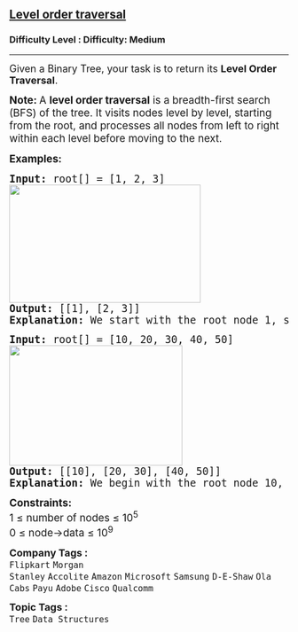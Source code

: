 <h2><a href="https://www.geeksforgeeks.org/problems/level-order-traversal/1?page=1&difficulty%5B%5D=0&category%5B%5D=Tree&sortBy=submissions">Level order traversal</a></h2><h3>Difficulty Level : Difficulty: Medium</h3><hr><div class="problems_problem_content__Xm_eO"><p><span style="font-size: 14pt;"><span style="font-size: 18px;">Given a Binary Tree, your task is to return its&nbsp;</span><strong style="font-size: 18px;">Level Order Traversal</strong><span style="font-size: 18px;">.</span></span></p>
<p><strong><span style="font-size: 18.6667px;">Note:&nbsp;</span></strong><span style="font-family: -apple-system, BlinkMacSystemFont, 'Segoe UI', Roboto, Oxygen, Ubuntu, Cantarell, 'Open Sans', 'Helvetica Neue', sans-serif; font-size: 14pt;">A <strong>level order traversal</strong> is a breadth-first search (BFS) of the tree. It visits nodes level by level, starting from the root, and processes all nodes from left to right within each level before moving to the next.</span></p>
<p><span style="font-size: 14pt;"><strong>Examples:</strong></span></p>
<pre><span style="font-size: 14pt;"><strong>Input:</strong> root[] = [1, 2, 3]<br><img src="https://media.geeksforgeeks.org/img-practice/prod/addEditProblem/700511/Web/Other/blobid0_1758799933.webp" width="345" height="213">
<strong>Output: </strong>[[1], [2, 3]]<br><strong>Explanation: </strong></span><span style="font-size: 18.6667px;">We start with the root node 1, so the first level of the traversal is [1]. Then we move to its children 2 and 3, which form the next level, giving the final output [[1], [2, 3]].</span></pre>
<pre><span style="font-size: 14pt;"><strong>Input:</strong> root[] = [10, 20, 30, 40, 50]<br><img src="https://media.geeksforgeeks.org/img-practice/prod/addEditProblem/700511/Web/Other/blobid1_1758800199.webp" width="312" height="217">
<strong>Output: </strong>[[10], [20, 30], [40, 50]]<br><strong>Explanation: </strong></span><span style="font-size: 18.6667px;">We begin with the root node 10, which forms the first level as [10]. Its children 20 and 30 make up the second level, and their children 40 and 50 form the third level, resulting in [[10], [20, 30], [40, 50]].</span></pre>
<p><span style="font-size: 14pt;"><strong>Constraints:<br></strong></span><span style="font-size: 14pt;">1 ≤ number of nodes ≤ 10<sup>5<br></sup></span><span style="font-size: 14pt;">0 ≤ node-&gt;data ≤ 10<sup>9</sup></span></p></div><p><span style=font-size:18px><strong>Company Tags : </strong><br><code>Flipkart</code>&nbsp;<code>Morgan Stanley</code>&nbsp;<code>Accolite</code>&nbsp;<code>Amazon</code>&nbsp;<code>Microsoft</code>&nbsp;<code>Samsung</code>&nbsp;<code>D-E-Shaw</code>&nbsp;<code>Ola Cabs</code>&nbsp;<code>Payu</code>&nbsp;<code>Adobe</code>&nbsp;<code>Cisco</code>&nbsp;<code>Qualcomm</code>&nbsp;<br><p><span style=font-size:18px><strong>Topic Tags : </strong><br><code>Tree</code>&nbsp;<code>Data Structures</code>&nbsp;